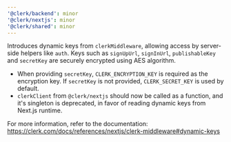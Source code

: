 ```yaml
---
'@clerk/backend': minor
'@clerk/nextjs': minor
'@clerk/shared': minor
---
```


Introduces dynamic keys from `clerkMiddleware`, allowing access by server-side helpers like `auth`. Keys such as `signUpUrl`, `signInUrl`, `publishableKey` and `secretKey` are securely encrypted using AES algorithm.

- When providing `secretKey`, `CLERK_ENCRYPTION_KEY` is required as the encryption key. If `secretKey` is not provided, `CLERK_SECRET_KEY` is used by default.
- `clerkClient` from `@clerk/nextjs` should now be called as a function, and it's singleton is deprecated, in favor of reading dynamic keys from Next.js runtime.

For more information, refer to the documentation: https://clerk.com/docs/references/nextjs/clerk-middleware#dynamic-keys
